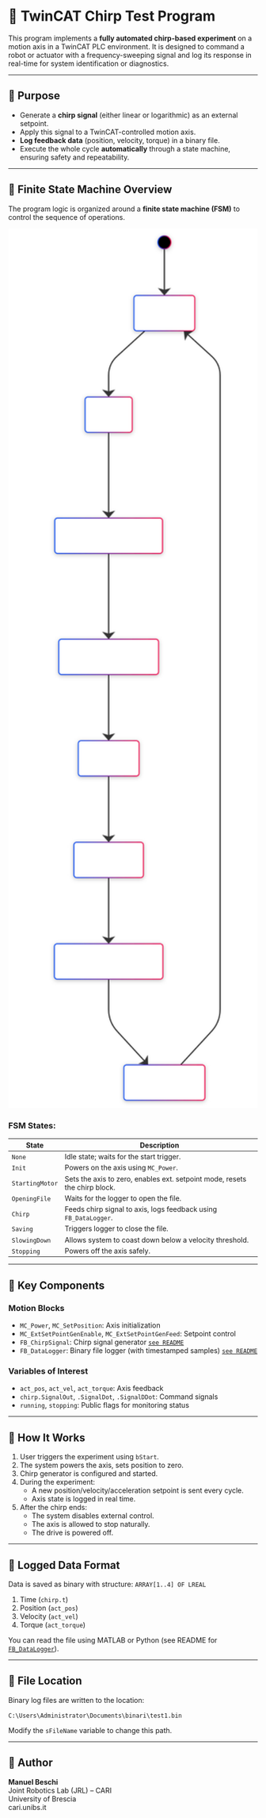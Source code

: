 
# 🦾 TwinCAT Chirp Test Program

This program implements a **fully automated chirp-based experiment** on a motion axis in a TwinCAT PLC environment. It is designed to command a robot or actuator with a frequency-sweeping signal and log its response in real-time for system identification or diagnostics.

---

## 🎯 Purpose

- Generate a **chirp signal** (either linear or logarithmic) as an external setpoint.
- Apply this signal to a TwinCAT-controlled motion axis.
- **Log feedback data** (position, velocity, torque) in a binary file.
- Execute the whole cycle **automatically** through a state machine, ensuring safety and repeatability.

---

## 🔄 Finite State Machine Overview

The program logic is organized around a **finite state machine (FSM)** to control the sequence of operations.


<img src="docs/chirp_test_ssm.svg" alt="Chirp Test FSM" width="600"/>



### FSM States:

| State             | Description                                                                 |
|------------------|-----------------------------------------------------------------------------|
| `None`           | Idle state; waits for the start trigger.                                    |
| `Init`           | Powers on the axis using `MC_Power`.                                        |
| `StartingMotor`  | Sets the axis to zero, enables ext. setpoint mode, resets the chirp block.  |
| `OpeningFile`    | Waits for the logger to open the file.                                      |
| `Chirp`          | Feeds chirp signal to axis, logs feedback using `FB_DataLogger`.            |
| `Saving`         | Triggers logger to close the file.                                          |
| `SlowingDown`    | Allows system to coast down below a velocity threshold.                     |
| `Stopping`       | Powers off the axis safely.                                                 |

---

## 🧠 Key Components

### Motion Blocks
- `MC_Power`, `MC_SetPosition`: Axis initialization
- `MC_ExtSetPointGenEnable`, `MC_ExtSetPointGenFeed`: Setpoint control
- `FB_ChirpSignal`: Chirp signal generator [`see README`](../Function%20Blocks/FB_ChirpSignal.md)
- `FB_DataLogger`: Binary file logger (with timestamped samples) [`see README`](../Function%20Blocks/FB_DataLogger.md)

### Variables of Interest
- `act_pos`, `act_vel`, `act_torque`: Axis feedback
- `chirp.SignalOut`, `.SignalDot`, `.SignalDDot`: Command signals
- `running`, `stopping`: Public flags for monitoring status

---

## 🧪 How It Works

1. User triggers the experiment using `bStart`.
2. The system powers the axis, sets position to zero.
3. Chirp generator is configured and started.
4. During the experiment:
   - A new position/velocity/acceleration setpoint is sent every cycle.
   - Axis state is logged in real time.
5. After the chirp ends:
   - The system disables external control.
   - The axis is allowed to stop naturally.
   - The drive is powered off.

---

## 📁 Logged Data Format

Data is saved as binary with structure: `ARRAY[1..4] OF LREAL`
1. Time (`chirp.t`)
2. Position (`act_pos`)
3. Velocity (`act_vel`)
4. Torque (`act_torque`)

You can read the file using MATLAB or Python (see README for [`FB_DataLogger`](../Function%20Blocks/FB_DataLogger.md)).

---

## 📍 File Location

Binary log files are written to the location:
```plaintext
C:\Users\Administrator\Documents\binari\test1.bin
```

Modify the `sFileName` variable to change this path.

---

## 👤 Author

**Manuel Beschi**  
Joint Robotics Lab (JRL) – CARI  
University of Brescia  
cari.unibs.it
